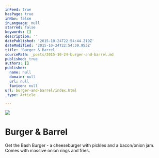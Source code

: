 ```yaml
---
inFeed: true
hasPage: true
inNav: false
inLanguage: null
starred: false
keywords: []
description: ''
datePublished: '2015-10-24T22:54:44.219Z'
dateModified: '2015-10-24T22:54:39.953Z'
title: 'Burger & Barrel'
sourcePath: _posts/2015-10-24-burger-and-barrel.md
published: true
authors: []
publisher:
  name: null
  domain: null
  url: null
  favicon: null
url: burger-and-barrel/index.html
_type: Article

---
```

![](https://the-grid-user-content.s3-us-west-2.amazonaws.com/65965d2d-6fb3-4b9c-a5ca-1037783cadec.jpg)

# Burger & Barrel

Get the Bash Burger - a cheeseburger with pickles and a bacon/onion jam. Comes with massive onion rings and fries.